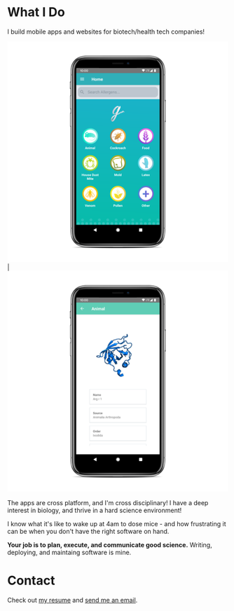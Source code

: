 # What I Do

I build mobile apps and websites for biotech/health tech companies!

![](./home.png) | ![](./allergen.png)

The apps are cross platform, and I'm cross disciplinary! I have a deep interest in biology, and thrive in a hard science environment!

I know what it's like to wake up at 4am to dose mice - and how frustrating it can be when you don't have the right software on hand.

**Your job is to plan, execute, and communicate good science.**
Writing, deploying, and maintaing software is mine.

# Contact
Check out [my resume](https://nishantjha.org/resume.pdf) and [send me an email](mailto:me@nishantjha.org).
